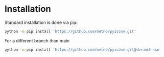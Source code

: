 # Installation

Standard installation is done via pip:

```bash
python -m pip install 'https://github.com/metno/pyiconv.git'
```

For a different branch than main
```bash
python -m pip install 'https://github.com/metno/pyiconv.git@<branch name>'
```